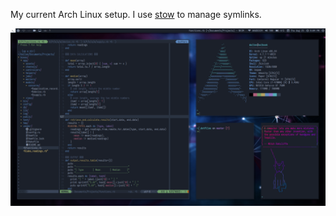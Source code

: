 My current Arch Linux setup. I use [stow](https://www.gnu.org/software/stow/) to manage symlinks.

![scrot of current desktop](screenshot.png)
